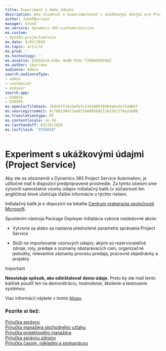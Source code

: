 ```yaml
---
title: Experiment s demo údajmi
description: Ako stiahnuť a experimentovať s ukážkovými údajmi pre Project Service Automation.
author: JohnPBurrows
manager: kfend
ms.service: dynamics-365-customerservice
ms.custom:
- dyn365-projectservice
ms.date: 8/03/2018
ms.topic: article
ms.prod: ''
ms.technology: ''
ms.assetid: b195e5c8-63bc-4e90-914c-f29b8d565942
ms.author: jburrows
audience: Admin
search.audienceType:
- admin
- customizer
- enduser
search.app:
- D365CE
- D365PS
ms.openlocfilehash: 76dd5ff14cbafbfc5341885f0469a6e3e71dd66f
ms.sourcegitcommit: 8c786230ef2a497280885b827162561776e2eb00
ms.translationtype: HT
ms.contentlocale: sk-SK
ms.lasthandoff: 03/24/2020
ms.locfileid: "3755619"
---
```

# <a name="experiment-with-demo-data-project-service"></a>Experiment s ukážkovými údajmi (Project Service)

Aby ste sa oboznámili s Dynamics 365 Project Service Automation, je užitočné mať k dispozícii predpripravené prostredie. Za týmto účelom sme vytvorili samostatné vzorky údajov inštalačný balík (v súčasnosti len angličtina) ktoré uľahčuje ďalšie informácie o týchto riešení. 

Inštalačný balík je k dispozícii na lokalite [Centrum preberania spoločnosti Microsoft](https://go.microsoft.com/fwlink/?linkid=859966).  

Spustením nástroja Package Deployer inštalácia vykoná nasledovné akcie: 
  
-   Vytvoria sa alebo sa nastavia predvolené parametre správania Project Service  
  
-   Slúži na importovanie vzorových údajov, akými sú rezervovateľné zdroje, roly, predaje a zoznamy obstarávacích cien, organizačné jednotky, relevantné záznamy procesu predaja, pracovné objednávky a projekty    
  
> [!IMPORTANT]
> **Neexistuje spôsob, ako odinštalovať demo údaje.** Preto by ste mali tento balíček použiť len na demonštráciu, hodnotenie, školenie a testovanie systémov.

Viac informácií nájdete v tomto [blogu](https://blogs.msdn.microsoft.com/crm/2017/10/24/microsoft-dynamics-365-for-field-service-and-project-service-automation-sample-data).





  
### <a name="see-also"></a>Pozrite si tiež:  
 [Príručka správcu](../project-service/admin-guide.md)   
 [Príručka manažéra obchodného vzťahu](../project-service/account-manager-guide.md)   
 [Príručka projektového manažéra](../project-service/project-manager-guide.md)   
 [Príručka správcu zdrojov](../project-service/resource-manager-guide.md)   
 [Príručka časom, nákladmi a spoluprácou](../project-service/time-expense-collaboration-guide.md)
